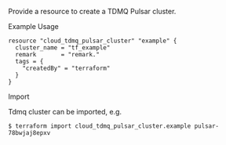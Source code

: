 Provide a resource to create a TDMQ Pulsar cluster.

Example Usage

```hcl
resource "cloud_tdmq_pulsar_cluster" "example" {
  cluster_name = "tf_example"
  remark       = "remark."
  tags = {
    "createdBy" = "terraform"
  }
}
```

Import

Tdmq cluster can be imported, e.g.

```
$ terraform import cloud_tdmq_pulsar_cluster.example pulsar-78bwjaj8epxv
```